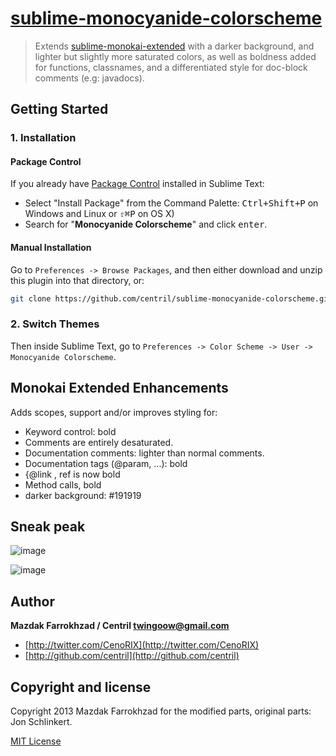 # [sublime-monocyanide-colorscheme](https://github.com/centril/sublime-monocyanide-colorscheme)

> Extends [sublime-monokai-extended](https://github.com/jonschlinkert/sublime-monokai-extended) with a darker background, and lighter but slightly
> more saturated colors, as well as boldness added for functions, classnames,
> and a differentiated style for doc-block comments (e.g: javadocs).

<!-- Companion to [sublime-monocyanide-theme](https://github.com/centril/sublime-monocyandide-theme). -->

## Getting Started

### 1. Installation

#### Package Control

If you already have [Package Control](http://wbond.net/sublime_packages/package_control/) installed in Sublime Text:

* Select "Install Package" from the Command Palette: <kbd>Ctrl+Shift+P</kbd> on Windows and Linux or <kbd>⇧⌘P</kbd> on OS X)
* Search for "**Monocyanide Colorscheme**" and click <kbd>enter</kbd>.

#### Manual Installation

Go to `Preferences -> Browse Packages`, and then either download and unzip this plugin into that directory, or:

``` bash
git clone https://github.com/centril/sublime-monocyanide-colorscheme.git "sublime-monocyanide-colorscheme"
```

### 2. Switch Themes

Then inside Sublime Text, go to `Preferences -> Color Scheme -> User -> Monocyanide Colorscheme`.

## Monokai Extended Enhancements

Adds scopes, support and/or improves styling for:

* Keyword control: bold
* Comments are entirely desaturated.
* Documentation comments: lighter than normal comments.
* Documentation tags (@param, ...): bold
* {@link <ref>, ref is now bold
* Method calls, bold
* darker background: #191919

## Sneak peak

![image](/../screenshots/readme.md.png?raw=true "This readme.md file")

![image](/../screenshots/groovy.png?raw=true "A .groovy file")

## Author

**Mazdak Farrokhzad / Centril <twingoow@gmail.com>**

+ [http://twitter.com/CenoRIX](http://twitter.com/CenoRIX)
+ [http://github.com/centril](http://github.com/centril)


## Copyright and license
Copyright 2013 Mazdak Farrokhzad for the modified parts,
original parts: Jon Schlinkert.

[MIT License](LICENSE-MIT)

[gfm]: https://help.github.com/articles/github-flavored-markdown#syntax-highlighting "GitHub Flavored Markdown"